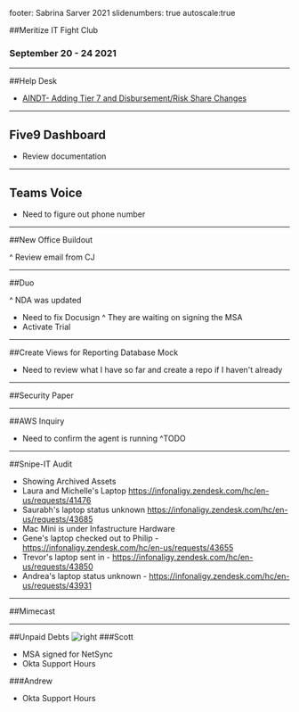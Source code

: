 footer: Sabrina Sarver 2021
slidenumbers: true
autoscale:true

##Meritize IT Fight Club
### September 20 - 24 2021

---

##Help Desk

- [AINDT- Adding Tier 7 and Disbursement/Risk Share Changes](https://meritize.atlassian.net/browse/SD-2247)

---

## Five9 Dashboard

- Review documentation

---

## Teams Voice

- Need to figure out phone number

---

##New Office Buildout

^ Review email from CJ

---

##Duo

^ NDA was updated
- Need to fix Docusign
^ They are waiting on signing the MSA
- Activate Trial

---

##Create Views for Reporting Database Mock

- Need to review what I have so far and create a repo if I haven't already

---

##Security Paper

---

##AWS Inquiry

- Need to confirm the agent is running
^TODO

---

##Snipe-IT Audit

- Showing Archived Assets
- Laura and Michelle's Laptop https://infonaligy.zendesk.com/hc/en-us/requests/41476 
- Saurabh's laptop status unknown https://infonaligy.zendesk.com/hc/en-us/requests/43685
- Mac Mini is under Infastructure Hardware
- Gene's laptop checked out to Philip - https://infonaligy.zendesk.com/hc/en-us/requests/43655
- Trevor's laptop sent in - https://infonaligy.zendesk.com/hc/en-us/requests/43850
- Andrea's laptop status unknown - https://infonaligy.zendesk.com/hc/en-us/requests/43931

---

##Mimecast

---

##Unpaid Debts
![right](https://i.imgur.com/qsNlN7E.jpg)
###Scott
- MSA signed for NetSync
- Okta Support Hours

###Andrew
- Okta Support Hours
